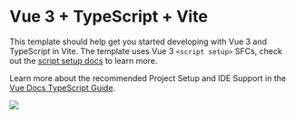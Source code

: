 # Vue 3 + TypeScript + Vite

This template should help get you started developing with Vue 3 and TypeScript in Vite. The template uses Vue 3 `<script setup>` SFCs, check out the [script setup docs](https://v3.vuejs.org/api/sfc-script-setup.html#sfc-script-setup) to learn more.

Learn more about the recommended Project Setup and IDE Support in the [Vue Docs TypeScript Guide](https://vuejs.org/guide/typescript/overview.html#project-setup).

<img src="https://media.discordapp.net/attachments/881176681635782676/1339644303697510410/image.png?ex=67af787b&is=67ae26fb&hm=a23721358cba503996f22c6f42de81a93596b49775557ed5cdd1fe8b77759c14&=&format=webp&quality=lossless&width=545&height=462"/>
